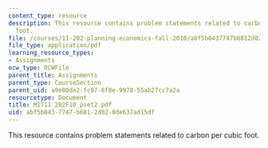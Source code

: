 ```yaml
---
content_type: resource
description: This resource contains problem statements related to carbon per cubic
  foot.
file: /courses/11-202-planning-economics-fall-2010/abf5b8437747b6812d020de637ad15df_MIT11_202F10_pset2.pdf
file_type: application/pdf
learning_resource_types:
- Assignments
ocw_type: OCWFile
parent_title: Assignments
parent_type: CourseSection
parent_uid: a9e80de2-fc97-6f8e-9978-55ab27cc7a2a
resourcetype: Document
title: MIT11_202F10_pset2.pdf
uid: abf5b843-7747-b681-2d02-0de637ad15df
---
```

This resource contains problem statements related to carbon per cubic foot.